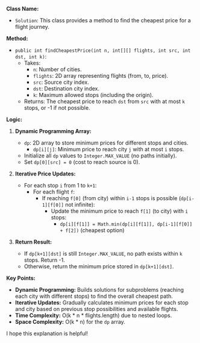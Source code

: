 **Class Name:**

* `Solution`: This class provides a method to find the cheapest price for a flight journey.

**Method:**

* `public int findCheapestPrice(int n, int[][] flights, int src, int dst, int k)`:
    * Takes:
        * `n`: Number of cities.
        * `flights`: 2D array representing flights (from, to, price).
        * `src`: Source city index.
        * `dst`: Destination city index.
        * `k`: Maximum allowed stops (including the origin).
    * Returns: The cheapest price to reach `dst` from `src` with at most `k` stops, or -1 if not possible.

**Logic:**

1. **Dynamic Programming Array:**
    * `dp`: 2D array to store minimum prices for different stops and cities.
        * `dp[i][j]`: Minimum price to reach city `j` with at most `i` stops.
    * Initialize all `dp` values to `Integer.MAX_VALUE` (no paths initially).
    * Set `dp[0][src] = 0` (cost to reach source is 0).

2. **Iterative Price Updates:**
    * For each stop `i` from 1 to `k+1`:
        * For each flight `f`:
            * If reaching `f[0]` (from city) within `i-1` stops is possible (`dp[i-1][f[0]]` not infinite):
                * Update the minimum price to reach `f[1]` (to city) with `i` stops:
                    * `dp[i][f[1]] = Math.min(dp[i][f[1]], dp[i-1][f[0]] + f[2])` (cheapest option)

3. **Return Result:**
    * If `dp[k+1][dst]` is still `Integer.MAX_VALUE`, no path exists within `k` stops. Return -1.
    * Otherwise, return the minimum price stored in `dp[k+1][dst]`.

**Key Points:**

- **Dynamic Programming:** Builds solutions for subproblems (reaching each city with different stops) to find the overall cheapest path.
- **Iterative Updates:** Gradually calculates minimum prices for each stop and city based on previous stop possibilities and available flights.
- **Time Complexity:** O(k * n * flights.length) due to nested loops.
- **Space Complexity:** O(k * n) for the `dp` array.

I hope this explanation is helpful!
